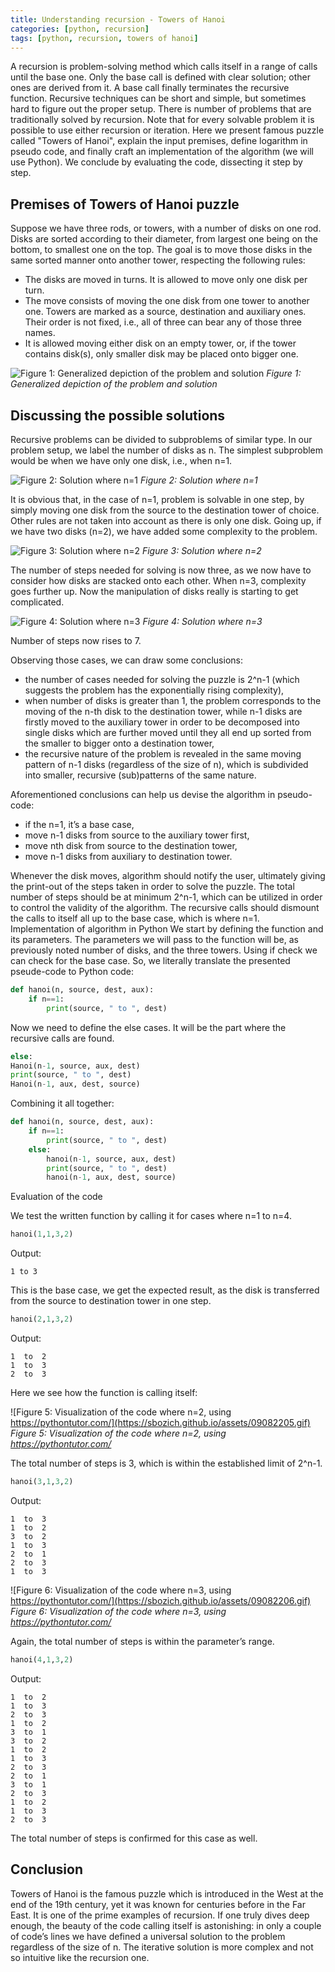 ```yaml
---
title: Understanding recursion - Towers of Hanoi 
categories: [python, recursion]
tags: [python, recursion, towers of hanoi]
---
```


A recursion is problem-solving method which calls itself in a range of calls until the base one. Only the base call is defined with clear solution; other ones are derived from it. A base call finally terminates the recursive function. Recursive techniques can be short and simple, but sometimes hard to figure out the proper setup. There is number of problems that are traditionally solved by recursion. Note that for every solvable problem it is possible to use either recursion or iteration. Here we present famous puzzle called "Towers of Hanoi", explain the input premises, define logarithm in pseudo code, and finally craft an implementation of the algorithm (we will use Python). We conclude by evaluating the code, dissecting it step by step. 

## Premises of Towers of Hanoi puzzle
Suppose we have three rods, or towers, with a number of disks on one rod. Disks are sorted according to their diameter, from largest one being on the bottom, to smallest one on the top. The goal is to move those disks in the same sorted manner onto another tower, respecting the following rules:

-	The disks are moved in turns. It is allowed to move only one disk per turn.
-	The move consists of moving the one disk from one tower to another one. Towers are marked as a source, destination and auxiliary ones. Their order is not fixed, i.e., all of three can bear any of those three names.
-	It is allowed moving either disk on an empty tower, or, if the tower contains disk(s), only smaller disk may be placed onto bigger one.

![Figure 1: Generalized depiction of the problem and solution](https://sbozich.github.io/assets/09082201.jpeg) _Figure 1: Generalized depiction of the problem and solution_

## Discussing the possible solutions
Recursive problems can be divided to subproblems of similar type. In our problem setup, we label the number of disks as n. The simplest subproblem would be when we have only one disk, i.e., when n=1.

![Figure 2: Solution where n=1](https://sbozich.github.io/assets/09082202.gif) _Figure 2: Solution where n=1_

It is obvious that, in the case of n=1, problem is solvable in one step, by simply moving one disk from the source to the destination tower of choice. Other rules are not taken into account as there is only one disk.
Going up, if we have two disks (n=2), we have added some complexity to the problem. 

![Figure 3: Solution where n=2](https://sbozich.github.io/assets/09082203.gif) _Figure 3: Solution where n=2_

The number of steps needed for solving is now three, as we now have to consider how disks are stacked onto each other.
When n=3, complexity goes further up. Now the manipulation of disks really is starting to get complicated.

![Figure 4: Solution where n=3](https://sbozich.github.io/assets/09082204.gif) _Figure 4: Solution where n=3_

Number of steps now rises to 7.

Observing those cases, we can draw some conclusions:
-	the number of cases needed for solving the puzzle is 2^n-1 (which suggests the problem has the exponentially rising complexity),
-	when number of disks is greater than 1, the problem corresponds to the moving of the n-th disk to the destination tower, while n-1 disks are firstly moved to the auxiliary tower in order to be decomposed into single disks which are further moved until they all end up sorted from the smaller to bigger onto a destination tower,
-	the recursive nature of the problem is revealed in the same moving pattern of n-1 disks (regardless of the size of n), which is subdivided into smaller, recursive (sub)patterns of the same nature.

Aforementioned conclusions can help us devise the algorithm in pseudo-code:
-	if the n=1, it’s a base case,
-	move n-1 disks from source to the auxiliary tower first,
-	move nth disk from source to the destination tower,
-	move n-1 disks from auxiliary to destination tower.

Whenever the disk moves, algorithm should notify the user, ultimately giving the print-out of the steps taken in order to solve the puzzle. The total number of steps should be at minimum 2^n-1, which can be utilized in order to control the validity of the algorithm. The recursive calls should dismount the calls to itself all up to the base case, which is where n=1.
Implementation of algorithm in Python
We start by defining the function and its parameters. The parameters we will pass to the function will be, as previously noted number of disks, and the three towers. Using if check we can check for the base case. So, we literally translate the presented pseude-code to Python code:

```python
def hanoi(n, source, dest, aux):
    if n==1:
        print(source, " to ", dest)
```

Now we need to define the else cases. It will be the part where the recursive calls are found.

```python
else:
Hanoi(n-1, source, aux, dest)
print(source, " to ", dest)
Hanoi(n-1, aux, dest, source)
```

Combining it all together:

```python
def hanoi(n, source, dest, aux):
    if n==1:
        print(source, " to ", dest)
    else:
        hanoi(n-1, source, aux, dest)
        print(source, " to ", dest)
        hanoi(n-1, aux, dest, source)
```

Evaluation of the code

We test the written function by calling it for cases where n=1 to n=4.

```python
hanoi(1,1,3,2)
```

Output: 

```
1 to 3
```

This is the base case, we get the expected result, as the disk is transferred from the source to destination tower in one step.

```python
hanoi(2,1,3,2)
```

Output: 

```
1  to  2
1  to  3
2  to  3
```

Here we see how the function is calling itself:

![Figure 5: Visualization of the code where n=2, using https://pythontutor.com/](https://sbozich.github.io/assets/09082205.gif) _Figure 5: Visualization of the code where n=2, using https://pythontutor.com/_

The total number of steps is 3, which is within the established limit of 2^n-1.

```python
hanoi(3,1,3,2)
```

Output: 

```
1  to  3
1  to  2
3  to  2
1  to  3
2  to  1
2  to  3
1  to  3
```

![Figure 6: Visualization of the code where n=3, using https://pythontutor.com/](https://sbozich.github.io/assets/09082206.gif) _Figure 6: Visualization of the code where n=3, using https://pythontutor.com/_

Again, the total number of steps is within the parameter’s range.

```python
hanoi(4,1,3,2)
```

Output: 

```
1  to  2
1  to  3
2  to  3
1  to  2
3  to  1
3  to  2
1  to  2
1  to  3
2  to  3
2  to  1
3  to  1
2  to  3
1  to  2
1  to  3
2  to  3
```

The total number of steps is confirmed for this case as well.

## Conclusion
Towers of Hanoi is the famous puzzle which is introduced in the West at the end of the 19th century, yet it was known for centuries before in the Far East. It is one of the prime examples of recursion. If one truly dives deep enough, the beauty of the code calling itself is astonishing: in only a couple of code’s lines we have defined a universal solution to the problem regardless of the size of n. The iterative solution is more complex and not so intuitive like the recursion one.
